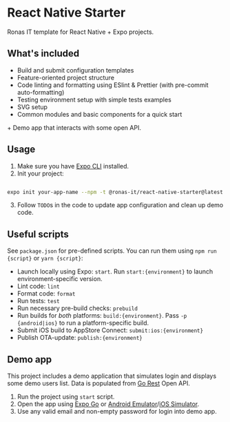 # React Native Starter

Ronas IT template for React Native + Expo projects.

## What's included

- Build and submit configuration templates
- Feature-oriented project structure
- Code linting and formatting using ESlint & Prettier (with pre-commit auto-formatting)
- Testing environment setup with simple tests examples
- SVG setup
- Common modules and basic components for a quick start

\+ Demo app that interacts with some open API.

## Usage

1. Make sure you have [Expo CLI](https://docs.expo.io/workflow/expo-cli/) installed.
2. Init your project:

```sh

expo init your-app-name --npm -t @ronas-it/react-native-starter@latest

```

3. Follow `TODO`s in the code to update app configuration and clean up demo code.

## Useful scripts

See `package.json` for pre-defined scripts. You can run them using `npm run {script}` or `yarn {script}`:

- Launch locally using Expo: `start`. Run `start:{environment}` to launch environment-specific version.
- Lint code: `lint`
- Format code: `format`
- Run tests: `test`
- Run necessary pre-build checks: `prebuild`
- Run builds for _both_ platforms: `build:{environment}`. Pass `-p {android|ios}` to run a platform-specific build.
- Submit iOS build to AppStore Connect: `submit:ios:{environment}`
- Publish OTA-update: `publish:{environment}`

## Demo app

This project includes a demo application that simulates login and displays some demo users list.
Data is populated from [Go Rest](https://gorest.co.in/) Open API.

1. Run the project using `start` script.
1. Open the app using [Expo Go](https://docs.expo.dev/get-started/installation/#2-expo-go-app-for-ios-and) or [Android Emulator](https://docs.expo.dev/workflow/android-studio-emulator/)/[iOS Simulator](https://docs.expo.dev/workflow/ios-simulator/).
1. Use any valid email and non-empty password for login into demo app.
